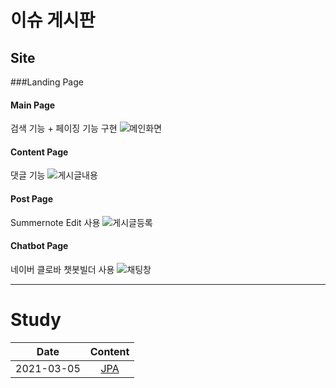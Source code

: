 # 이슈 게시판

## Site

###Landing Page
#### Main Page
검색 기능 + 페이징 기능 구현
![메인화면](https://user-images.githubusercontent.com/35329247/113373854-bd9d7800-93a6-11eb-8b02-4b8668df0c8b.PNG)

#### Content Page
댓글 기능 
![게시글내용](https://user-images.githubusercontent.com/35329247/113373895-d60d9280-93a6-11eb-9b30-65757563353a.PNG)

#### Post Page
Summernote Edit 사용 
![게시글등록](https://user-images.githubusercontent.com/35329247/113373909-dd34a080-93a6-11eb-9cfe-22a5c5c3da9c.PNG)

#### Chatbot Page
네이버 클로바 챗봇빌더 사용
![채팅창](https://user-images.githubusercontent.com/35329247/113373925-e1f95480-93a6-11eb-99a9-a0be7ada0dfa.PNG)

----------------------------------------------------------
# Study 
 Date | Content 
  ---|:---:
   2021-03-05 | [ JPA ](https://github.com/jokerKwu/webBoard/blob/master/study/JPA.md)
   
   
  
